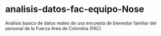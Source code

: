# analisis-datos-fac-equipo-Nose
Análisis basico de datos reales de una encuesta de bienestar familiar del personal de la Fuerza Area de Colombia (FAC)
